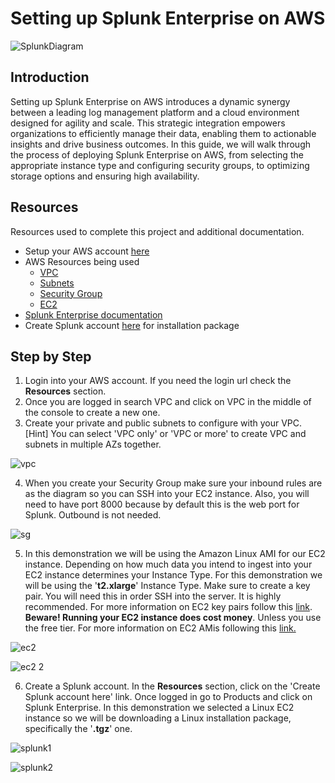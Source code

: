 # Setting up Splunk Enterprise on AWS
![SplunkDiagram](https://github.com/createdbymp/splunk/assets/87043765/8863b30e-f185-4f22-8e51-281f69109f1e)

## Introduction

Setting up Splunk Enterprise on AWS introduces a dynamic synergy between a leading log management platform and a cloud environment designed for agility and scale. This strategic integration empowers organizations to efficiently manage their data, enabling them to actionable insights and drive business outcomes. In this guide, we will walk through the process of deploying Splunk Enterprise on AWS, from selecting the appropriate instance type and configuring security groups, to optimizing storage options and ensuring high availability.

## Resources

Resources used to complete this project and additional documentation. 

 - Setup your AWS account [here](https://aws.amazon.com/free/?trk=be77f66f-da84-4f51-9483-df3858616660&sc_channel=ps&s_kwcid=AL!4422!10!71124885882248!71125409442309&ef_id=9b15d8ea24a7116f0317bdc13040336b:G:s&all-free-tier.sort-by=item.additionalFields.SortRank&all-free-tier.sort-order=asc&awsf.Free%20Tier%20Types=*all&awsf.Free%20Tier%20Categories=*all)
 - AWS Resources being used
	 - [VPC](https://docs.aws.amazon.com/vpc/latest/userguide/how-it-works.html)
	 - [Subnets](https://docs.aws.amazon.com/vpc/latest/userguide/configure-subnets.html)
	 - [Security Group](https://docs.aws.amazon.com/vpc/latest/userguide/security-groups.html)
	 - [EC2](https://docs.aws.amazon.com/AWSEC2/latest/UserGuide/concepts.html)
 - [Splunk Enterprise documentation](https://www.splunk.com/en_us/pdfs/tech-brief/deploying-splunk-enterprise-on-amazon-web-services.pdf)
 - Create Splunk account [here](https://www.splunk.com/en_us/download/splunk-enterprise.html) for installation package

## Step by Step

 1. Login into your AWS account. If you need the login url check the **Resources** section.
 2.  Once you are logged in search VPC and click on VPC in the middle of the console to create a new one.
 3. Create your private and public subnets to configure with your VPC. [Hint] You can select 'VPC only' or 'VPC or more' to create VPC and subnets in multiple AZs together.    
 
![vpc](https://github.com/createdbymp/splunk/assets/87043765/33e259ec-45a2-4c7f-9c7b-e59874c7704a)

 4. When you create your Security Group make sure your inbound rules are as the diagram so you can SSH into your EC2 instance. Also, you will need to have port 8000 because by default this is the web port for Splunk. Outbound is not needed.

![sg](https://github.com/createdbymp/splunk/assets/87043765/079832ad-57e1-4c38-92b8-c3f772bdc91b)

 5. In this demonstration we will be using the Amazon Linux AMI for our EC2 instance. Depending on how much data you intend to ingest into your EC2 instance determines your Instance Type. For this demonstration we will be using the '**t2.xlarge**' Instance Type. Make sure to create a key pair. You will need this in order SSH into the server. It is highly recommended. For more information on EC2 key pairs follow this [link](https://docs.aws.amazon.com/AWSEC2/latest/UserGuide/ec2-key-pairs.html). **Beware! Running your EC2 instance does cost money**. Unless you use the free tier. For more information on EC2 AMis following this [link.](https://docs.aws.amazon.com/AWSEC2/latest/UserGuide/AMIs.html)

![ec2](https://github.com/createdbymp/splunk/assets/87043765/d2c04039-2cc6-40fd-ba79-8e36248317fa)

![ec2 2](https://github.com/createdbymp/splunk/assets/87043765/c7e19ae7-8272-43a0-b020-2fc105472240)

 6. Create a Splunk account. In the **Resources** section, click on the 'Create Splunk account here' link. Once logged in go to Products and click on Splunk Enterprise. In this demonstration we selected a Linux EC2 instance so we will be downloading a Linux installation package, specifically the '**.tgz**' one. 

![splunk1](https://github.com/createdbymp/splunk/assets/87043765/9a6c86f6-bcac-4899-844b-ea1af132c2dc)

![splunk2](https://github.com/createdbymp/splunk/assets/87043765/4a2311e8-19ce-42f1-b94d-341d2d73546d)
